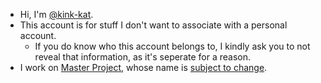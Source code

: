 - Hi, I'm [@kink-kat](https://github.com/kink-kat).
- This account is for stuff I don't want to associate with a personal account.
  - If you do know who this account belongs to, I kindly ask you to not reveal that information, as it's seperate for a reason.
- I work on [Master Project](https://github.com/kink-kat/mp-server), whose name is [subject to change](https://static.wikia.nocookie.net/steins-gate/images/a/af/PhoneWave_Anime.png/).
